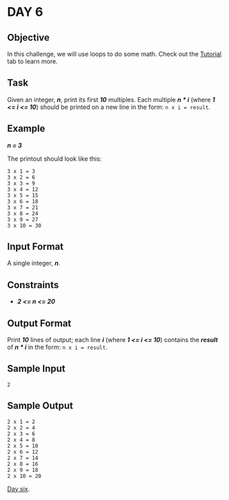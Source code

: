 # DAY 6
## Objective
In this challenge, we will use loops to do some math. Check out the 
[Tutorial](https://www.hackerrank.com/challenges/30-loops/tutorial) tab to learn more.

## Task
Given an integer, _**n**_, print its first _**10**_ multiples. Each multiple _**n * i**_ (where _**1 <= i <= 10**_) 
should be printed on a new line in the form: ``n x i = result``.

## Example
_**n = 3**_

The printout should look like this:
````
3 x 1 = 3
3 x 2 = 6
3 x 3 = 9
3 x 4 = 12
3 x 5 = 15
3 x 6 = 18
3 x 7 = 21
3 x 8 = 24
3 x 9 = 27
3 x 10 = 30
````
## Input Format

A single integer, _**n**_.

## Constraints
- _**2 <= n <= 20**_
## Output Format

Print _**10**_ lines of output; each line _**i**_ (where _**1 <= i <= 10**_) contains the _**result**_ of _**n * i**_ in
the form: ``n x i = result``.

## Sample Input
````
2
````
## Sample Output
````
2 x 1 = 2
2 x 2 = 4
2 x 3 = 6
2 x 4 = 8
2 x 5 = 10
2 x 6 = 12
2 x 7 = 14
2 x 8 = 16
2 x 9 = 18
2 x 10 = 20
````

[Day six](https://www.hackerrank.com/challenges/30-loops/problem?isFullScreen=true).
